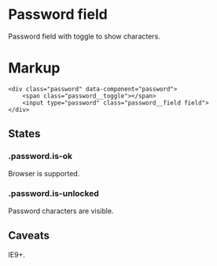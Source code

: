 # Password field

Password field with toggle to show characters.


# Markup

	<div class="password" data-component="password">
		<span class="password__toggle"></span>
		<input type="password" class="password__field field">
	</div>


## States

### .password.is-ok

Browser is supported.

### .password.is-unlocked

Password characters are visible.


## Caveats

IE9+.
